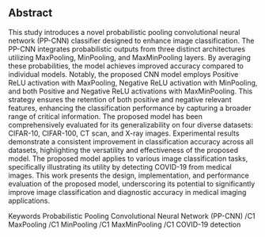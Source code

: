 ## Abstract

This study introduces a novel probabilistic pooling convolutional neural network (PP-CNN) classifier designed to enhance image classification. The PP-CNN integrates probabilistic outputs from three distinct architectures utilizing MaxPooling, MinPooling, and MaxMinPooling layers. By averaging these probabilities, the model achieves improved accuracy compared to individual models. Notably, the proposed CNN model employs Positive ReLU activation with MaxPooling, Negative ReLU activation with MinPooling, and both Positive and Negative ReLU activations with MaxMinPooling. This strategy ensures the retention of both positive and negative relevant features, enhancing the classification performance by capturing a broader range of critical information. The proposed model has been comprehensively evaluated for its generalizability on four diverse datasets: CIFAR-10, CIFAR-100, CT scan, and X-ray images. Experimental results demonstrate a consistent improvement in classification accuracy across all datasets, highlighting the versatility and effectiveness of the proposed model. The proposed model applies to various image classification tasks, specifically illustrating its utility by detecting COVID-19 from medical images. This work presents the design, implementation, and performance evaluation of the proposed model, underscoring its potential to significantly improve image classification and diagnostic accuracy in medical imaging applications.

Keywords Probabilistic Pooling Convolutional Neural Network (PP-CNN) /C1 MaxPooling /C1 MinPooling /C1 MaxMinPooling /C1 COVID-19 detection
